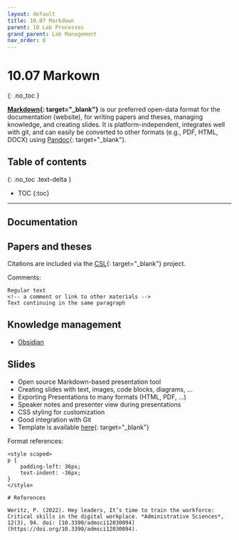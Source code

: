 ```yaml
---
layout: default
title: 10.07 Markdown
parent: 10 Lab Processes
grand_parent: Lab Management
nav_order: 8
---
```


# 10.07 Markown
{: .no_toc }

**[Markdown](https://www.markdownguide.org/){: target="_blank"}** is our preferred open-data format for the documentation (website), for writing papers and theses, managing knowledge, and creating slides. It is platform-independent, integrates well with git, and can easily be converted to other formats (e.g., PDF, HTML, DOCX) using [Pandoc](https://pandoc.org/){: target="_blank"}.

## Table of contents
{: .no_toc .text-delta }

- TOC
{:toc}

--- 

## Documentation

## Papers and theses

Citations are included via the [CSL](https://citationstyles.org/){: target="_blank"} project.

Comments:

```
Regular text
<!-- a comment or link to other materials -->
Text continuing in the same paragraph
```

## Knowledge management

- [Obsidian](https://obsidian.md/)

## Slides

- Open source Markdown-based presentation tool
- Creating slides with text, images, code blocks, diagrams, ...
- Exporting Presentations to many formats (HTML, PDF, ...)
- Speaker notes and presenter view during presentations
- CSS styling for customization
- Good integration with Git
- Template is available [here](https://github.com/digital-work-lab/handbook/tree/main/assets/templates/marp){: target="_blank"}

Format references:

```
<style scoped>
p {
    padding-left: 36px;
    text-indent: -36px;
}
</style>

# References

Weritz, P. (2022). Hey leaders, It’s time to train the workforce: Critical skills in the digital workplace. *Administrative Sciences*, 12(3), 94. doi: [10.3390/admsci12030094](https://doi.org/10.3390/admsci12030094).

```
